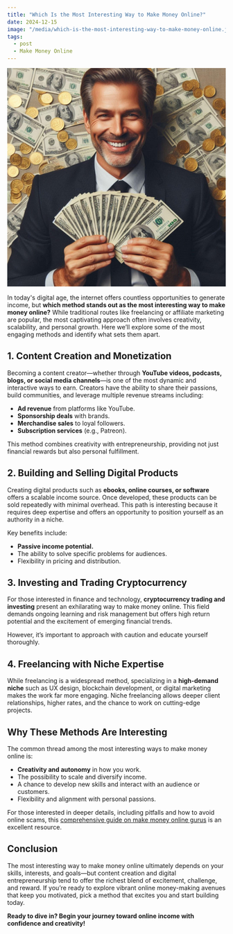 ```yaml
---
title: "Which Is the Most Interesting Way to Make Money Online?"
date: 2024-12-15
image: "/media/which-is-the-most-interesting-way-to-make-money-online.jpg"
tags:
  - post
  - Make Money Online
---
```


![Which Is the Most Interesting Way to Make Money Online?](/media/which-is-the-most-interesting-way-to-make-money-online.jpg)

In today's digital age, the internet offers countless opportunities to generate income, but **which method stands out as the most interesting way to make money online?** While traditional routes like freelancing or affiliate marketing are popular, the most captivating approach often involves creativity, scalability, and personal growth. Here we’ll explore some of the most engaging methods and identify what sets them apart.

## 1. Content Creation and Monetization

Becoming a content creator—whether through **YouTube videos, podcasts, blogs, or social media channels**—is one of the most dynamic and interactive ways to earn. Creators have the ability to share their passions, build communities, and leverage multiple revenue streams including:

- **Ad revenue** from platforms like YouTube.
- **Sponsorship deals** with brands.
- **Merchandise sales** to loyal followers.
- **Subscription services** (e.g., Patreon).

This method combines creativity with entrepreneurship, providing not just financial rewards but also personal fulfillment.

## 2. Building and Selling Digital Products

Creating digital products such as **ebooks, online courses, or software** offers a scalable income source. Once developed, these products can be sold repeatedly with minimal overhead. This path is interesting because it requires deep expertise and offers an opportunity to position yourself as an authority in a niche.

Key benefits include:

- **Passive income potential.**
- The ability to solve specific problems for audiences.
- Flexibility in pricing and distribution.

## 3. Investing and Trading Cryptocurrency

For those interested in finance and technology, **cryptocurrency trading and investing** present an exhilarating way to make money online. This field demands ongoing learning and risk management but offers high return potential and the excitement of emerging financial trends.

However, it’s important to approach with caution and educate yourself thoroughly.

## 4. Freelancing with Niche Expertise

While freelancing is a widespread method, specializing in a **high-demand niche** such as UX design, blockchain development, or digital marketing makes the work far more engaging. Niche freelancing allows deeper client relationships, higher rates, and the chance to work on cutting-edge projects.

## Why These Methods Are Interesting

The common thread among the most interesting ways to make money online is:

- **Creativity and autonomy** in how you work.
- The possibility to scale and diversify income.
- A chance to develop new skills and interact with an audience or customers.
- Flexibility and alignment with personal passions.

For those interested in deeper details, including pitfalls and how to avoid online scams, this [comprehensive guide on make money online gurus](https://supertotallyawesome.com/posts/make-money-online-gurus/) is an excellent resource.

## Conclusion

The most interesting way to make money online ultimately depends on your skills, interests, and goals—but content creation and digital entrepreneurship tend to offer the richest blend of excitement, challenge, and reward. If you’re ready to explore vibrant online money-making avenues that keep you motivated, pick a method that excites you and start building today.

**Ready to dive in? Begin your journey toward online income with confidence and creativity!**
